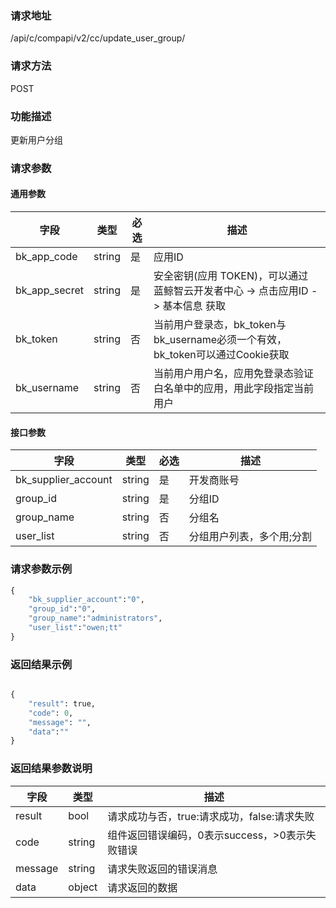 
### 请求地址

/api/c/compapi/v2/cc/update_user_group/



### 请求方法

POST


### 功能描述

更新用户分组

### 请求参数


#### 通用参数

| 字段 | 类型 | 必选 |  描述 |
|-----------|------------|--------|------------|
| bk_app_code  |  string    | 是 | 应用ID     |
| bk_app_secret|  string    | 是 | 安全密钥(应用 TOKEN)，可以通过 蓝鲸智云开发者中心 -&gt; 点击应用ID -&gt; 基本信息 获取 |
| bk_token     |  string    | 否 | 当前用户登录态，bk_token与bk_username必须一个有效，bk_token可以通过Cookie获取 |
| bk_username  |  string    | 否 | 当前用户用户名，应用免登录态验证白名单中的应用，用此字段指定当前用户 |

#### 接口参数


| 字段                |  类型   | 必选   |  描述                     |
|---------------------|---------|--------|--------------------------|
| bk_supplier_account | string  | 是     | 开发商账号                |
| group_id            | string  | 是     | 分组ID                    |
| group_name          | string  | 否     | 分组名                    |
| user_list           | string  | 否     | 分组用户列表，多个用;分割 |


### 请求参数示例

```python
{
    "bk_supplier_account":"0",
    "group_id":"0",
    "group_name":"administrators",
    "user_list":"owen;tt"
}
```

### 返回结果示例

```python

{
    "result": true,
    "code": 0,
    "message": "",
    "data":""
}
```

### 返回结果参数说明

| 字段      | 类型      | 描述      |
|-----------|-----------|-----------|
| result    | bool      | 请求成功与否，true:请求成功，false:请求失败 |
| code      | string    | 组件返回错误编码，0表示success，>0表示失败错误 |
| message   | string    | 请求失败返回的错误消息 |
| data      | object    | 请求返回的数据 |

